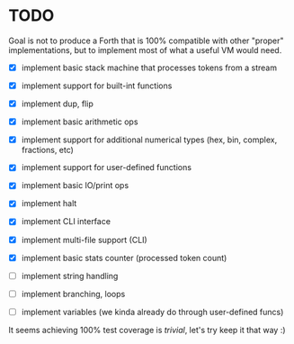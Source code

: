 # TODO

Goal is not to produce a Forth that is 100% compatible with other "proper"
implementations, but to implement most of what a useful VM would need.

- [x] implement basic stack machine that processes tokens from a stream
- [x] implement support for built-int functions
- [x] implement dup, flip
- [x] implement basic arithmetic ops
- [x] implement support for additional numerical types (hex, bin, complex, fractions, etc)
- [x] implement support for user-defined functions
- [x] implement basic IO/print ops
- [x] implement halt
- [x] implement CLI interface
- [x] implement multi-file support (CLI)
- [x] implement basic stats counter (processed token count)
- [ ] implement string handling
- [ ] implement branching, loops
- [ ] implement variables (we kinda already do through user-defined funcs)


It seems achieving 100% test coverage is _trivial_, let's try keep it that way :)
